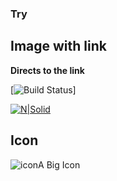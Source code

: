 ### Try
## Image with link

**Directs to the link**

[![Build Status](https://img.shields.io/travis/angular/angular-cli/master.svg?label=travis)]

[![N|Solid](https://logos.textgiraffe.com/logos/logo-name/Monika-designstyle-birthday-m.png)](http://apisrv-dashboard-prod-1100.zreem.com/pages/customers/search)

## Icon

![icon](http://www.iconshock.com/img_jpg/SOPHISTIQUE/communications/jpg/256/car_icon.jpg)A Big Icon
